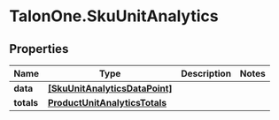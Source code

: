 # TalonOne.SkuUnitAnalytics

## Properties

Name | Type | Description | Notes
------------ | ------------- | ------------- | -------------
**data** | [**[SkuUnitAnalyticsDataPoint]**](SkuUnitAnalyticsDataPoint.md) |  | 
**totals** | [**ProductUnitAnalyticsTotals**](ProductUnitAnalyticsTotals.md) |  | 


